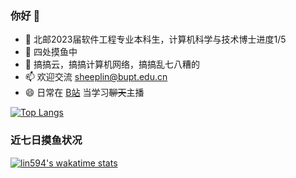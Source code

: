 ### 你好 👋

- 🏫 北邮2023届软件工程专业本科生，计算机科学与技术博士进度1/5
- 🔭 四处摸鱼中
- 🌱 搞搞云，搞搞计算机网络，搞搞乱七八糟的
- 📫 欢迎交流 [sheeplin@bupt.edu.cn](mailto:sheeplin@bupt.edu.cn)
- 😄 日常在 [B站](https://live.bilibili.com/10857721) 当学习~~聊天~~主播

<!--

Here are some ideas to get you started:

- 🔭 I’m currently working on ...
- 🌱 I’m currently learning ...
- 👯 I’m looking to collaborate on ...
- 🤔 I’m looking for help with ...
- 💬 Ask me about ...
- 📫 How to reach me: ...
- 😄 Pronouns: ...
- ⚡ Fun fact: ...
-->

[![Top Langs](https://github-readme-stats.vercel.app/api/top-langs/?username=lin594&layout=compact&langs_count=6&card_width=445)](https://github.com/lin594/lin594)

### 近七日摸鱼状况

[![lin594's wakatime stats](https://github-readme-stats.vercel.app/api/wakatime?username=lin594&layout=compact&theme=buefy)](https://github.com/lin594/lin594)
